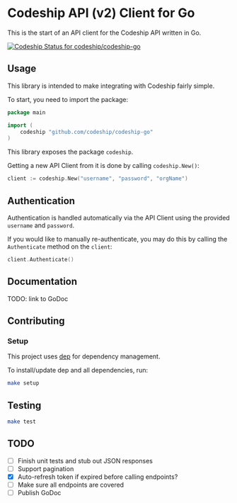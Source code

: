 # Codeship API (v2) Client for Go

This is the start of an API client for the Codeship API written in Go.

[![Codeship Status for codeship/codeship-go](https://app.codeship.com/projects/c38f3280-792b-0135-21bb-4e0cf8ff365b/status?branch=master)](https://app.codeship.com/projects/244943)

## Usage

This library is intended to make integrating with Codeship fairly simple.

To start, you need to import the package:

```go
package main

import (
    codeship "github.com/codeship/codeship-go"
)
```

This library exposes the package `codeship`.

Getting a new API Client from it is done by calling `codeship.New()`:

```go
client := codeship.New("username", "password", "orgName")
```

## Authentication

Authentication is handled automatically via the API Client using the provided `username` and `password`.

If you would like to manually re-authenticate, you may do this by calling the `Authenticate` method on the `client`:

```go
client.Authenticate()
```

## Documentation

TODO: link to GoDoc

## Contributing

### Setup

This project uses [dep](https://github.com/golang/dep) for dependency management.

To install/update dep and all dependencies, run:

```bash
make setup
```

## Testing

```bash
make test
```

## TODO

- [ ] Finish unit tests and stub out JSON responses
- [ ] Support pagination
- [x] Auto-refresh token if expired before calling endpoints?
- [ ] Make sure all endpoints are covered
- [ ] Publish GoDoc
